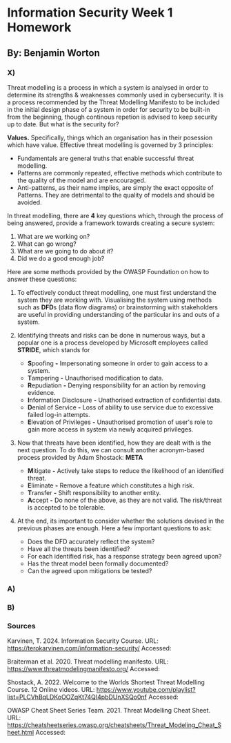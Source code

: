 # Information Security Week 1 Homework
## By: Benjamin Worton

### X)

Threat modelling is a process in which a system is analysed in order to determine its strengths & weaknesses commonly used in cybersecurity. It is a process recommended by the Threat Modelling Manifesto to be included in the initial design phase of a system in order for security to be built-in from the beginning, though continous repetion is advised to keep security up to date. But what is the security for?

**Values.** Specifically, things which an organisation has in their posession which have value.
Effective threat modelling is governed by 3 principles:

  * Fundamentals are general truths that enable successful threat modelling.
  * Patterns are commonly repeated, effective methods which contribute to the quality of the model and are encouraged.
  * Anti-patterns, as their name implies, are simply the exact opposite of Patterns. They are detrimental to the quality of models and should be avoided.

In threat modelling, there are **4** key questions which, through the process of being answered, provide a framework towards creating a secure system:
  1. What are we working on?
  2. What can go wrong?
  3. What are we going to do about it?
  4. Did we do a good enough job?

Here are some methods provided by the OWASP Foundation on how to answer these questions:

1. To effectively conduct threat modelling, one must first understand the system they are working with. Visualising the system using methods such as
   **DFD**s (data flow diagrams) or brainstorming with stakeholders are useful in providing understanding of the particular ins and outs of a system.
   
2. Identifying threats and risks can be done in numerous ways, but a popular one is a process developed by Microsoft employees called **STRIDE**, which stands for
   * **S**poofing **-** Impersonating someone in order to gain access to a system.
   * **T**ampering **-** Unauthorised modification to data.
   * **R**epudiation **-** Denying responsibility for an action by removing evidence.
   * **I**nformation Disclosure **-** Unathorised extraction of confidential data.
   * **D**enial of Service **-** Loss of ability to use service due to excessive failed log-in attempts.
   * **E**levation of Privileges **-** Unauthorised promotion of user's role to gain more access in system via newly acquired privileges.

3. Now that threats have been identified, how they are dealt with is the next question. To do this, we can consult another acronym-based process provided by Adam 
   Shostack: **META**
   * **M**itigate **-** Actively take steps to reduce the likelihood of an identified threat.
   * **E**liminate **-** Remove a feature which constitutes a high risk.
   * **T**ransfer **-** Shift responsibility to another entity.
   * **A**ccept **-** Do none of the above, as they are not valid. The risk/threat is accepted to be tolerable.
     
4. At the end, its important to consider whether the solutions devised in the previous phases are enough. Here a few important questions to ask:
   * Does the DFD accurately reflect the system?
   * Have all the threats been identified?
   * For each identified risk, has a response strategy been agreed upon?
   * Has the threat model been formally documented?
   * Can the agreed upon mitigations be tested?



### A)



### B)



### Sources

Karvinen, T. 2024. Information Security Course. URL: https://terokarvinen.com/information-security/ Accessed:

Braiterman et al. 2020. Threat modelling manifesto. URL: https://www.threatmodelingmanifesto.org/ Accessed:

Shostack, A. 2022. Welcome to the Worlds Shortest Threat Modelling Course. 12 Online videos. URL: https://www.youtube.com/playlist?list=PLCVhBqLDKoOOZqKt74QI4pbDUnXSQo0nf Accessed: 

OWASP Cheat Sheet Series Team. 2021. Threat Modelling Cheat Sheet. URL: https://cheatsheetseries.owasp.org/cheatsheets/Threat_Modeling_Cheat_Sheet.html Accessed: 

